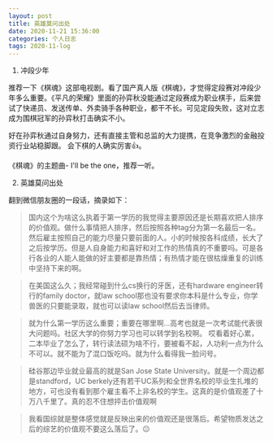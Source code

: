 ```yaml
---
layout: post
title: 英雄莫问出处
date: 2020-11-21 15:36:00
categories: 个人日志
tags: 2020-11-log
---
```


1. 冲段少年

推荐一下《棋魂》这部电视剧。看了国产真人版《棋魂》，才觉得定段赛对冲段少年多么重要。《平凡的荣耀》里面的孙弈秋没能通过定段赛成为职业棋手，后来尝试了快递员、发送传单、外卖骑手各种职业，都干不长。可见定段失败，这对立志成为围棋冠军的孙弈秋打击确实不小。 

好在孙弈秋通过自身努力，还有直接主管和总监的大力提携，在竞争激烈的金融投资行业站稳脚跟。 会下棋的人确实厉害👍。 

《棋魂》的主题曲-  I'll be the one，推荐一听。  

2. 英雄莫问出处

翻到微信朋友圈的一段话，摘录如下：

> 国内这个为啥这么执着于第一学历的我觉得主要原因还是长期喜欢把人排序的价值观。做什么事情把人排序，然后按照各种tag分为第一名最后一名。然后雇主按照自己的能力尽量只要前面的人。小的时候按各科成绩，长大了之后按学历。但是人自身能力和喜好和对工作的热情真的不重要吗。可是各行各业的人能人能做的好主要都是靠热情；有热情才能在很枯燥重复的训练中坚持下来的啊。

> 在美国这么久；我经常碰到什么cs换行的牙医，还有hardware engineer转行的family doctor，就law school那也没有要求你本科是什么专业，你学兽医的只要能录取，就也可以读law school然后去当律师。

> 就为什么第一学历这么重要；重要在哪里啊…高考也就是一次考试能代表很大问题吗。社区大学的你努力学习也可以转学到名校啊。
> 哎看着好心累，二本毕业了怎么了，转行读法硕为啥不行，要被看不起，人功利一点为什么不可以。就不能为了混口饭吃吗。就为什么看得我一脸问号。


> 硅谷那边毕业就业最高的就是San Jose State University。就是一个周边都是standford，UC berkely还有若干UC系列和全世界名校的毕业生扎堆的地方，可也没有看到那个雇主看不上非名校的学生。这真的是价值观差了十万八千里了。真的忍不住想抨击价值观啊

> 我看国综就是整体感觉就是反映出来的价值观还是很落后。希望物质发达之后的综艺的价值观不要这么落后了。😐

